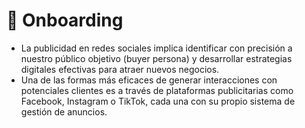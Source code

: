 # 🚀 Onboarding
- La publicidad en redes sociales implica identificar con precisión a nuestro público objetivo (buyer persona) y desarrollar estrategias digitales efectivas para atraer nuevos negocios.
- Una de las formas más eficaces de generar interacciones con potenciales clientes es a través de plataformas publicitarias como Facebook, Instagram o TikTok, cada una con su propio sistema de gestión de anuncios.